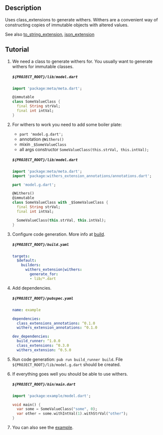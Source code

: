 Description
---
Uses class_extensions to generate withers.
Withers are a convenient way of constructing copies of immutable objects with altered values.

See also [to_string_extension](https://pub.dev/packages/to_string_extension), [json_extension](https://pub.dev/packages/json_extension)

Tutorial
---
1. We need a class to generate withers for. You usually want to generate withers for immutable classes.

    ##### `${PROJECT_ROOT}/lib/model.dart`
    ```dart
    import 'package:meta/meta.dart';
    
    @immutable
    class SomeValueClass {
      final String strVal;
      final int intVal;
    }
    ```

2. For withers to work you need to add some boiler plate:
    * `part 'model.g.dart';`
    * annotation `@Withers()`
    * mixin `_$SomeValueClass`
    * all args constructor `SomeValueClass(this.strVal, this.intVal);`

    ##### `${PROJECT_ROOT}/lib/model.dart`
    ```dart
    import 'package:meta/meta.dart';
    import 'package:withers_extension_annotations/annotations.dart';
    
    part 'model.g.dart';
    
    @Withers()
    @immutable
    class SomeValueClass with _$SomeValueClass {
      final String strVal;
      final int intVal;
    
      SomeValueClass(this.strVal, this.intVal);
    }
    ```

3. Configure code generation. More info at [build](https://github.com/dart-lang/build).

    ##### `${PROJECT_ROOT}/build.yaml`
    ```yaml
    targets:
      $default:
        builders:
          withers_extension|withers:
            generate_for:
            - lib/*.dart
    ```
4. Add dependencies.

    ##### `${PROJECT_ROOT}/pubspec.yaml`
    ```yaml
    name: example

    dependencies:
      class_extensions_annotations: ^0.1.0
      withers_extension_annotations: ^0.1.0

    dev_dependencies:
      build_runner: ^1.0.0
      class_extensions: ^0.3.0
      withers_extension: ^0.5.0
    ```

5. Run code generation: `pub run build_runner build`. File `${PROJECT_ROOT}/lib/model.g.dart` should be created.

6. If everything goes well you should be able to use withers.

    ##### `${PROJECT_ROOT}/bin/main.dart`
    ```dart
    import 'package:example/model.dart';
    
    void main() {
      var some = SomeValueClass("some", 0);
      var other = some.withIntVal(1).withStrVal("other");
    }
    ```

7. You can also see the [example](https://github.com/svarzee/withers_extension/tree/master/withers_extension/example).
